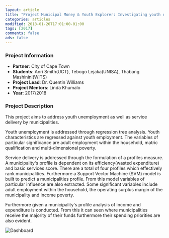 ```yaml
---
layout: article
title: "Project Municipal Money & Youth Explorer: Investigating youth opportunities based on municipal profiles"
categories: articles
modified: 2018-01-26T17:01:00-01:00
tags: [2017]
comments: false
ads: false
---
```



### Project Information

* **Partner**: City of Cape Town
* **Students**: Anri Smith(UCT), Tebogo Lejaka(UNISA), Thabang Mashinini(WITS)
* **Project Lead**: Dr. Quentin Williams
* **Project Mentors**: Linda Khumalo
* **Year**: 2017/2018

### Project Description

This project aims to address youth unemployment as well as service delivery by municipalities.

 Youth unemployment is addressed through regression tree analysis. Youth characteristics are regressed against youth employment. The variables of particular significance are adult employment within the household, matric qualification and multi-dimensional poverty.

Service delivery is addressed through the formulation of a profiles measure. A municipality's profile is dependent on its efficiency(wasted expenditure) and basic services score. There are a total of four profiles which effectively rank municipalities. Furthermore a Support Vector Machine (SVM) model is built to predict a municipalities profile. From this model variables of particular influence are also extracted. Some significant variables include adult employment within the household, the operating surplus margin of the municipality and income poverty.

Furthermore given a municipality's profile analysis of income and expenditure is conducted. From this it can seen where municipalities receive the majority of their funds furthermore their spending priorities are also evident.

![Dashboard](/images/rmunicipal-money.png)





